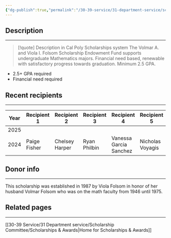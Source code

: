 ```yaml
---
{"dg-publish":true,"permalink":"/30-39-service/31-department-service/scholarship-committee/01-awards/volmar-a-and-viola-i-folsom-scholarship-endowment-fund/","updated":"2025-05-20T15:31:42-07:00"}
---
```


## Description
---

> [!quote] Description in Cal Poly Scholarships system
> The Volmar A. and Viola I. Folsom Scholarship Endowment Fund supports undergraduate Mathematics majors. Financial need based, renewable with satisfactory progress towards graduation. Minimum 2.5 GPA.

- 2.5+ GPA required
- Financial need required

## Recent recipients
---

| Year | Recipient 1  | Recipient 2    | Recipient 3  | Recipient 4            | Recipient 5      | Recipient 6 |
| ---- | ------------ | -------------- | ------------ | ---------------------- | ---------------- | ----------- |
| 2025 |              |                |              |                        |                  |             |
| 2024 | Paige Fisher | Chelsey Harper | Ryan Philbin | Vanessa Garcia Sanchez | Nicholas Voyagis |             |

## Donor info
---

This scholarship was established in 1987 by Viola Folsom in honor of her husband Volmar Folsom who was on the math faculty from 1946 until 1975.

## Related pages
---
[[30-39 Service/31 Department service/Scholarship Committee/Scholarships & Awards\|Home for Scholarships & Awards]]